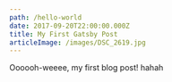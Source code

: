 ```yaml
---
path: /hello-world
date: 2017-09-20T22:00:00.000Z
title: My First Gatsby Post
articleImage: /images/DSC_2619.jpg
---
```

Oooooh-weeee, my first blog post! hahah



